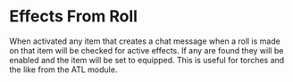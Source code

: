 # Effects From Roll
When activated any item that creates a chat message when a roll is made on that item will be checked for active effects.
If any are found they will be enabled and the item will be set to equipped.
This is useful for torches and the like from the ATL module.